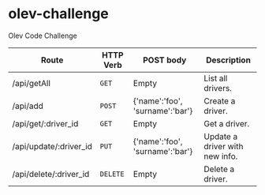 # olev-challenge
Olev Code Challenge

| Route | HTTP Verb	 | POST body	 | Description	 |
| --- | --- | --- | --- |
| /api/getAll | `GET` | Empty | List all drivers. |
| /api/add | `POST` | {'name':'foo', 'surname':'bar'} | Create a driver. |
| /api/get/:driver_id | `GET` | Empty | Get a driver. |
| /api/update/:driver_id | `PUT` | {'name':'foo', 'surname':'bar'} | Update a driver with new info. |
| /api/delete/:driver_id | `DELETE` | Empty | Delete a driver. |